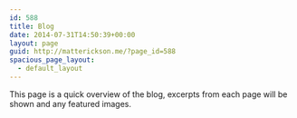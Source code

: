 ```yaml
---
id: 588
title: Blog
date: 2014-07-31T14:50:39+00:00
layout: page
guid: http://matterickson.me/?page_id=588
spacious_page_layout:
  - default_layout
---
```

This page is a quick overview of the blog, excerpts from each page will be shown and any featured images.